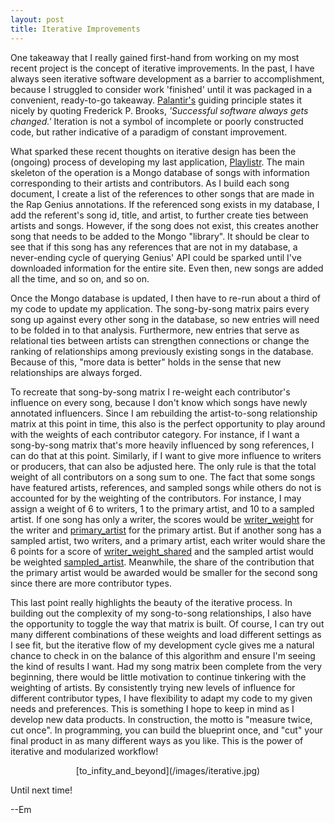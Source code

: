 ```yaml
---
layout: post
title: Iterative Improvements
---
```


One takeaway that I really gained first-hand from working on my most recent project is the concept of iterative improvements. In the past, I have always seen iterative software development as a barrier to accomplishment, because I struggled to consider work 'finished' until it was packaged in a convenient, ready-to-go takeaway. <a href="https://www.palantir.com/engineering-culture/">Palantir's</a> guiding principle states it nicely by quoting Frederick P. Brooks, <em>'Successful software always gets changed.'</em> Iteration is not a symbol of incomplete or poorly constructed code, but rather indicative of a paradigm of constant improvement.<br>

What sparked these recent thoughts on iterative design has been the (ongoing) process of developing my last application, [Playlistr](/playlistr). The main skeleton of the operation is a Mongo database of songs with information corresponding to their artists and contributors. As I build each song document, I create a list of the references to other songs that are made in the Rap Genius annotations. If the referenced song exists in my database, I add the referent's song id, title, and artist, to further create ties between artists and songs. However, if the song does not exist, this creates another song that needs to be added to the Mongo "library". It should be clear to see that if this song has any references that are not in my database, a never-ending cycle of querying Genius' API could be sparked until I've downloaded information for the entire site. Even then, new songs are added all the time, and so on, and so on.<br>

Once the Mongo database is updated, I then have to re-run about a third of my code to update my application. The song-by-song matrix pairs every song up against every other song in the database, so new entries will need to be folded in to that analysis. Furthermore, new entries that serve as relational ties between artists can strengthen connections or change the ranking of relationships among previously existing songs in the database. Because of this, "more data is better" holds in the sense that new relationships are always forged.<br>

To recreate that song-by-song matrix I re-weight each contributor's influence on every song, because I don't know which songs have newly annotated influencers. Since I am rebuilding the artist-to-song relationship matrix at this point in time, this also is the perfect opportunity to play around with the weights of each contributor category. For instance, if I want a song-by-song matrix that's more heavily influenced by song references, I can do that at this point. Similarly, if I want to give more influence to writers or producers, that can also be adjusted here. The only rule is that the total weight of all contributors on a song sum to one. The fact that some songs have featured artists, references, and sampled songs while others do not is accounted for by the weighting of the contributors. For instance, I may assign a weight of 6 to writers, 1 to the primary artist, and 10 to a sampled artist. If one song has only a writer, the scores would be [writer_weight](/images/writerweight.png) for the writer and [primary_artist](/images/primaryartist.png) for the primary artist. But if another song has a sampled artist, two writers, and a primary artist, each writer would share the 6 points for a score of [writer_weight_shared](/images/writerweight2.png) and the sampled artist would be weighted [sampled_artist](/images/sampledartist.png). Meanwhile, the share of the contribution that the primary artist would be awarded would be smaller for the second song since there are more contributor types.<br>

This last point really highlights the beauty of the iterative process. In building out the complexity of my song-to-song relationships, I also have the opportunity to toggle the way that matrix is built. Of course, I can try out many different combinations of these weights and load different settings as I see fit, but the iterative flow of my development cycle gives me a natural chance to check in on the balance of this algorithm and ensure I'm seeing the kind of results I want. Had my song matrix been complete from the very beginning, there would be little motivation to continue tinkering with the weighting of artists. By consistently trying new levels of influence for different contributor types, I have flexibility to adapt my code to my given needs and preferences. This is something I hope to keep in mind as I develop new data products. In construction, the motto is "measure twice, cut once". In programming, you can build the blueprint once, and "cut" your final product in as many different ways as you like. This is the power of iterative and modularized workflow!<br>

<center>[to_infity_and_beyond](/images/iterative.jpg)</center>

Until next time!

--Em